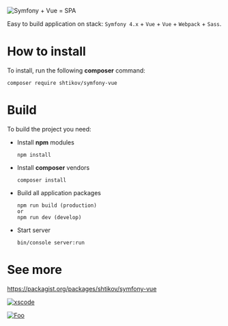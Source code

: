 ![Symfony + Vue = SPA](https://i.imgur.com/7xfhtlX.png)

Easy to build application on stack: `Symfony 4.x` + `Vue` + `Vue` + `Webpack` + `Sass`.

# How to install
To install, run the following **composer** command:
```
composer require shtikov/symfony-vue
```

# Build
To build the project you need:
- Install **npm** modules
	```
	npm install
	```
- Install **composer** vendors
	```
	composer install
	```
- Build all application packages
	```
	npm run build (production)
	or
	npm run dev (develop)
	```
- Start server
	```
	bin/console server:run
	```
	
# See more
https://packagist.org/packages/shtikov/symfony-vue

[![xscode](https://img.shields.io/badge/Available%20on-xs%3Acode-blue?style=?style=plastic&logo=appveyor&logo=data:image/png;base64,iVBORw0KGgoAAAANSUhEUgAAAEAAAABACAMAAACdt4HsAAAAGXRFWHRTb2Z0d2FyZQBBZG9iZSBJbWFnZVJlYWR5ccllPAAAAAZQTFRF////////VXz1bAAAAAJ0Uk5T/wDltzBKAAAAlUlEQVR42uzXSwqAMAwE0Mn9L+3Ggtgkk35QwcnSJo9S+yGwM9DCooCbgn4YrJ4CIPUcQF7/XSBbx2TEz4sAZ2q1RAECBAiYBlCtvwN+KiYAlG7UDGj59MViT9hOwEqAhYCtAsUZvL6I6W8c2wcbd+LIWSCHSTeSAAECngN4xxIDSK9f4B9t377Wd7H5Nt7/Xz8eAgwAvesLRjYYPuUAAAAASUVORK5CYII=)](https://xscode.com/shtikov/symfony-vue)

[![Foo](https://xscode.com/assets/promo-banner.svg)](https://xscode.com/shtikov/symfony-vue)
